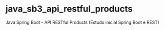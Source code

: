 # java_sb3_api_restful_products
Java Spring Boot - API RESTful Products (Estudo inicial Spring Boot e REST)
